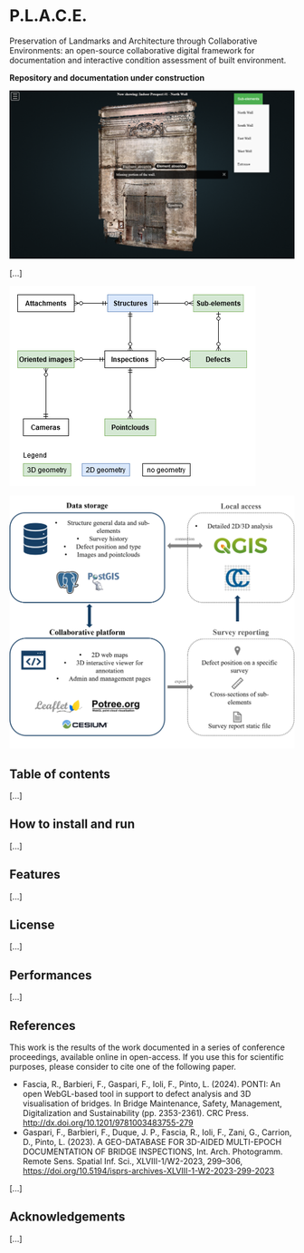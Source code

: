 # P.L.A.C.E.

Preservation of Landmarks and Architecture through Collaborative Environments: an open-source collaborative digital framework for documentation and interactive condition assessment of built environment.

**Repository and documentation under construction**

![Screenshot from the 3D viewer for collaborative interactive annotation of defects](./assets/img/potree-indoor-defects.png "Screenshot from the 3D viewer for collaborative interactive annotation of defects")

[...]

![Entity Relationship Diagram for the PLACE relational database](./assets/img/PLACE-ERD.png)

![Schema of the digital platform and its accessibility from external softwares](./assets/img/framework-design.png)

## Table of contents

[...]


## How to install and run

[...]

## Features

[...]

## License

[...]

## Performances

[...]

## References

This work is the results of the work documented in a series of conference proceedings, available online in open-access. If you use this for scientific purposes, please consider to cite one of the following paper.

* Fascia, R., Barbieri, F., Gaspari, F., Ioli, F., Pinto, L. (2024). PONTI: An open WebGL-based tool in support to defect analysis and 3D visualisation of bridges. In Bridge Maintenance, Safety, Management, Digitalization and Sustainability (pp. 2353-2361). CRC Press. http://dx.doi.org/10.1201/9781003483755-279
* Gaspari, F., Barbieri, F., Duque, J. P., Fascia, R., Ioli, F., Zani, G., Carrion, D., Pinto, L. (2023). A GEO-DATABASE FOR 3D-AIDED MULTI-EPOCH DOCUMENTATION OF BRIDGE INSPECTIONS, Int. Arch. Photogramm. Remote Sens. Spatial Inf. Sci., XLVIII-1/W2-2023, 299–306, https://doi.org/10.5194/isprs-archives-XLVIII-1-W2-2023-299-2023 

[...]

## Acknowledgements

[...]
